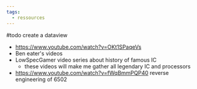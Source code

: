 ```yaml
---
tags:
  - ressources
---
```


#todo create a dataview

- https://www.youtube.com/watch?v=OKt1SPaqeVs
- Ben eater's videos
- LowSpecGamer video series about history of famous IC
	- these videos will make me gather all legendary IC and processors
- https://www.youtube.com/watch?v=fWqBmmPQP40 reverse engineering of 6502